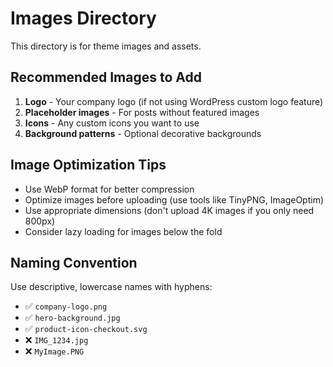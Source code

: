 # Images Directory

This directory is for theme images and assets.

## Recommended Images to Add

1. **Logo** - Your company logo (if not using WordPress custom logo feature)
2. **Placeholder images** - For posts without featured images
3. **Icons** - Any custom icons you want to use
4. **Background patterns** - Optional decorative backgrounds

## Image Optimization Tips

- Use WebP format for better compression
- Optimize images before uploading (use tools like TinyPNG, ImageOptim)
- Use appropriate dimensions (don't upload 4K images if you only need 800px)
- Consider lazy loading for images below the fold

## Naming Convention

Use descriptive, lowercase names with hyphens:
- ✅ `company-logo.png`
- ✅ `hero-background.jpg`
- ✅ `product-icon-checkout.svg`
- ❌ `IMG_1234.jpg`
- ❌ `MyImage.PNG`

